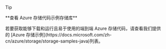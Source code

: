 > [!TIP]
> <p>**查看 Azure 存储代码示例存储库**
> <p>若要获取能够下载和运行且易于使用的端到端 Azure 存储代码，请查看我们提供的 [Azure 存储示例](https://docs.microsoft.com/zh-cn/azure/storage/storage-samples-java)列表。

<!---HONumber=Mooncake_0313_2017-->